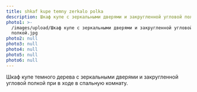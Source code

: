 ```yaml
---
title: shkaf kupe temny zerkalo polka
description: Шкаф купе с зеркальными дверями и закругленной угловой полкой
photo1: >-
  /images/upload/Шкаф купе с зеркальными дверями и закругленной угловой
  полкой.jpg
photo2: null
photo3: null
photo4: null
photo5: null
photo6: null
---
```

Шкаф купе темного дерева с зеркальными дверями и закругленной угловой полкой при в ходе в спальную комнату.
